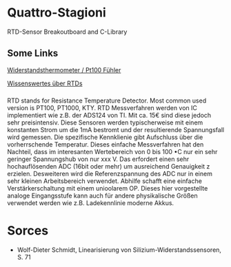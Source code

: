 # Quattro-Stagioni
RTD-Sensor Breakoutboard and C-Library

## Some Links
[Widerstandsthermometer / Pt100 Fühler](https://www.tcgmbh.de/widerstandsthermometer/pt100-fuehler.html?gad_source=1&gclid=EAIaIQobChMIzJ2AwLC6hwMVt5hQBh2AcgBmEAAYAiAAEgKx2PD_BwE)

[Wissenswertes über RTDs](https://www.te.com/de/products/sensors/temperature-sensors/resources/understanding-rtds.html)

###
RTD stands for Resistance Temperature Detector. Most common used version is PT100, PT1000, KTY.
RTD Messverfahren werden von IC implementiert wie z.B. der ADS124 von TI. Mit ca. 15€ sind diese jedoch sehr preisintensiv. 
Diese Sensoren werden typischerweise mit einem konstanten Strom um die 1mA bestromt und der resultierende Spannungsfall wird gemessen.
Die spezifische Kennklienie gibt Aufschluss über die vorherrschende Temperatur.
Dieses einfache Messverfahren hat den Nachteil, dass im interesanten Wertebereich von 0 bis 100 •C nur ein sehr geringer Spannungshub von nur xxx V.
Das erfordert einen sehr hochauflösenden ADC (16bit oder mehr) um ausreichend Genauigkeit z erzielen.
Desweiteren wird die Referenzspannung des ADC nur in einem sehr kleinen Arbeitsbereich verwendet.
Abhilfe schafft eine einfache Verstärkerschaltung mit einem unioolarem OP.
Dieses hier vorgestellte analoge Eingangsstufe kann auch für andere physikalische Größen verwendet werden wie z.B. Ladekennlinie moderne Akkus.

# Sorces
- Wolf-Dieter Schmidt, Linearisierung von Silizium-Widerstandssensoren, S. 71